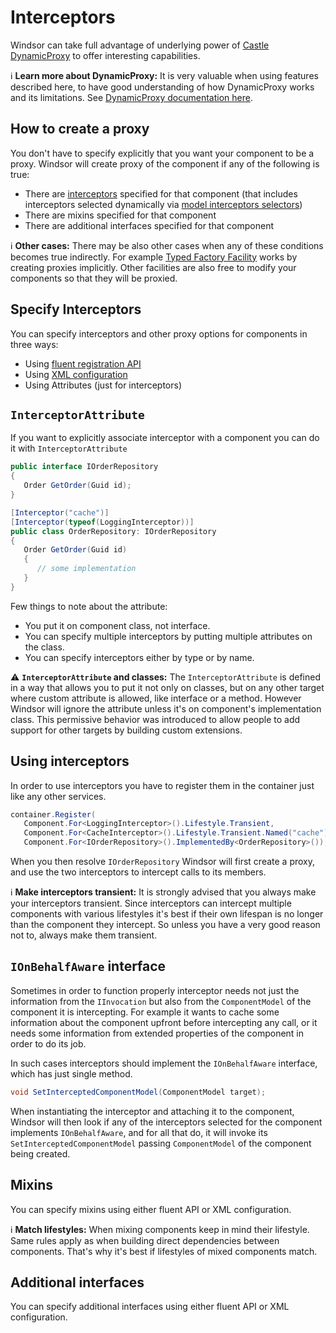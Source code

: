 # Interceptors

Windsor can take full advantage of underlying power of [Castle DynamicProxy](https://github.com/castleproject/Core) to offer interesting capabilities.

:information_source: **Learn more about DynamicProxy:** It is very valuable when using features described here, to have good understanding of how DynamicProxy works and its limitations. See [DynamicProxy documentation here](https://github.com/castleproject/Core/blob/master/docs/dynamicproxy.md).

## How to create a proxy

You don't have to specify explicitly that you want your component to be a proxy. Windsor will create proxy of the component if any of the following is true:

* There are [interceptors](https://github.com/castleproject/Core/blob/master/docs/dynamicproxy.md) specified for that component (that includes interceptors selected dynamically via [model interceptors selectors](model-interceptors-selectors.md))
* There are mixins specified for that component
* There are additional interfaces specified for that component

:information_source: **Other cases:** There may be also other cases when any of these conditions becomes true indirectly. For example [Typed Factory Facility](typed-factory-facility.md) works by creating proxies implicitly. Other facilities are also free to modify your components so that they will be proxied.

## Specify Interceptors

You can specify interceptors and other proxy options for components in three ways:

* Using [fluent registration API](registering-interceptors-and-proxyoptions.md)
* Using [XML configuration](registering-components.md)
* Using Attributes (just for interceptors)

## `InterceptorAttribute`

If you want to explicitly associate interceptor with a component you can do it with `InterceptorAttribute`

```csharp
public interface IOrderRepository
{
   Order GetOrder(Guid id);
}

[Interceptor("cache")]
[Interceptor(typeof(LoggingInterceptor))]
public class OrderRepository: IOrderRepository
{
   Order GetOrder(Guid id)
   {
      // some implementation
   }
}
```

Few things to note about the attribute:

* You put it on component class, not interface.
* You can specify multiple interceptors by putting multiple attributes on the class.
* You can specify interceptors either by type or by name.

:warning: **`InterceptorAttribute` and classes:** The `InterceptorAttribute` is defined in a way that allows you to put it not only on classes, but on any other target where custom attribute is allowed, like interface or a method. However Windsor will ignore the attribute unless it's on component's implementation class. This permissive behavior was introduced to allow people to add support for other targets by building custom extensions.

## Using interceptors

In order to use interceptors you have to register them in the container just like any other services.

```csharp
container.Register(
   Component.For<LoggingInterceptor>().Lifestyle.Transient,
   Component.For<CacheInterceptor>().Lifestyle.Transient.Named("cache"),
   Component.For<IOrderRepository>().ImplementedBy<OrderRepository>());
```

When you then resolve `IOrderRepository` Windsor will first create a proxy, and use the two interceptors to intercept calls to its members.

:information_source: **Make interceptors transient:** It is strongly advised that you always make your interceptors transient. Since interceptors can intercept multiple components with various lifestyles it's best if their own lifespan is no longer than the component they intercept. So unless you have a very good reason not to, always make them transient.

## `IOnBehalfAware` interface

Sometimes in order to function properly interceptor needs not just the information from the `IInvocation` but also from the `ComponentModel` of the component it is intercepting. For example it wants to cache some information about the component upfront before intercepting any call, or it needs some information from extended properties of the component in order to do its job.

In such cases interceptors should implement the `IOnBehalfAware` interface, which has just single method.

```csharp
void SetInterceptedComponentModel(ComponentModel target);
```

When instantiating the interceptor and attaching it to the component, Windsor will then look if any of the interceptors selected for the component implements `IOnBehalfAware`, and for all that do, it will invoke its `SetInterceptedComponentModel` passing `ComponentModel` of the component being created.

## Mixins

You can specify mixins using either fluent API or XML configuration.

:information_source: **Match lifestyles:** When mixing components keep in mind their lifestyle. Same rules apply as when building direct dependencies between components. That's why it's best if lifestyles of mixed components match.

## Additional interfaces

You can specify additional interfaces using either fluent API or XML configuration.
